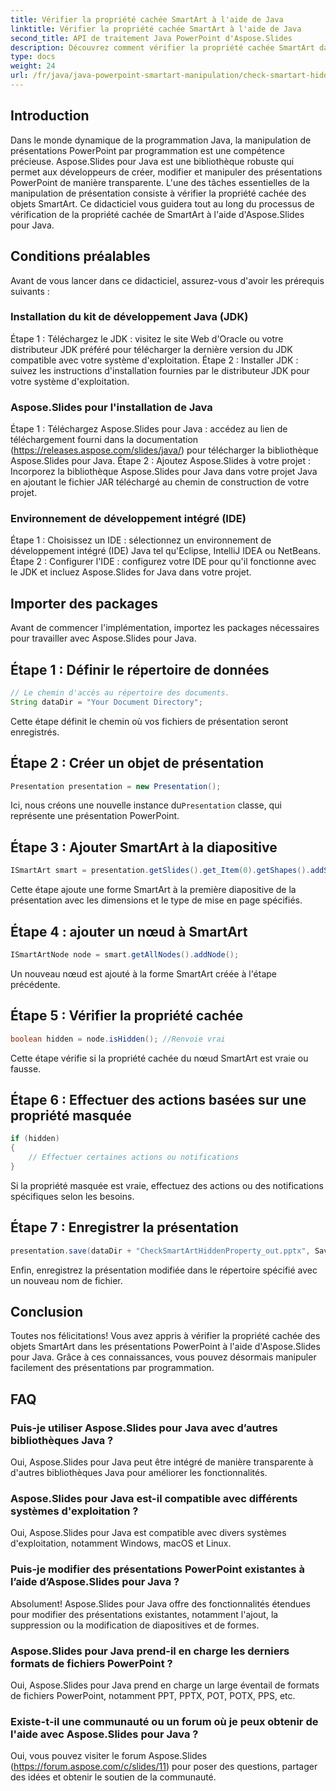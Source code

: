 ```yaml
---
title: Vérifier la propriété cachée SmartArt à l'aide de Java
linktitle: Vérifier la propriété cachée SmartArt à l'aide de Java
second_title: API de traitement Java PowerPoint d'Aspose.Slides
description: Découvrez comment vérifier la propriété cachée SmartArt dans PowerPoint à l'aide d'Aspose.Slides pour Java, améliorant ainsi la manipulation des présentations.
type: docs
weight: 24
url: /fr/java/java-powerpoint-smartart-manipulation/check-smartart-hidden-property-java/
---
```

## Introduction
Dans le monde dynamique de la programmation Java, la manipulation de présentations PowerPoint par programmation est une compétence précieuse. Aspose.Slides pour Java est une bibliothèque robuste qui permet aux développeurs de créer, modifier et manipuler des présentations PowerPoint de manière transparente. L'une des tâches essentielles de la manipulation de présentation consiste à vérifier la propriété cachée des objets SmartArt. Ce didacticiel vous guidera tout au long du processus de vérification de la propriété cachée de SmartArt à l'aide d'Aspose.Slides pour Java.
## Conditions préalables
Avant de vous lancer dans ce didacticiel, assurez-vous d'avoir les prérequis suivants :
### Installation du kit de développement Java (JDK)
Étape 1 : Téléchargez le JDK : visitez le site Web d'Oracle ou votre distributeur JDK préféré pour télécharger la dernière version du JDK compatible avec votre système d'exploitation.
Étape 2 : Installer JDK : suivez les instructions d'installation fournies par le distributeur JDK pour votre système d'exploitation.
### Aspose.Slides pour l'installation de Java
Étape 1 : Téléchargez Aspose.Slides pour Java : accédez au lien de téléchargement fourni dans la documentation (https://releases.aspose.com/slides/java/) pour télécharger la bibliothèque Aspose.Slides pour Java.
Étape 2 : Ajoutez Aspose.Slides à votre projet : Incorporez la bibliothèque Aspose.Slides pour Java dans votre projet Java en ajoutant le fichier JAR téléchargé au chemin de construction de votre projet.
### Environnement de développement intégré (IDE)
Étape 1 : Choisissez un IDE : sélectionnez un environnement de développement intégré (IDE) Java tel qu'Eclipse, IntelliJ IDEA ou NetBeans.
Étape 2 : Configurer l'IDE : configurez votre IDE pour qu'il fonctionne avec le JDK et incluez Aspose.Slides for Java dans votre projet.

## Importer des packages
Avant de commencer l'implémentation, importez les packages nécessaires pour travailler avec Aspose.Slides pour Java.
## Étape 1 : Définir le répertoire de données
```java
// Le chemin d'accès au répertoire des documents.
String dataDir = "Your Document Directory";
```
Cette étape définit le chemin où vos fichiers de présentation seront enregistrés.
## Étape 2 : Créer un objet de présentation
```java
Presentation presentation = new Presentation();
```
Ici, nous créons une nouvelle instance du`Presentation` classe, qui représente une présentation PowerPoint.
## Étape 3 : Ajouter SmartArt à la diapositive
```java
ISmartArt smart = presentation.getSlides().get_Item(0).getShapes().addSmartArt(10, 10, 400, 300, SmartArtLayoutType.RadialCycle);
```
Cette étape ajoute une forme SmartArt à la première diapositive de la présentation avec les dimensions et le type de mise en page spécifiés.
## Étape 4 : ajouter un nœud à SmartArt
```java
ISmartArtNode node = smart.getAllNodes().addNode();
```
Un nouveau nœud est ajouté à la forme SmartArt créée à l'étape précédente.
## Étape 5 : Vérifier la propriété cachée
```java
boolean hidden = node.isHidden(); //Renvoie vrai
```
Cette étape vérifie si la propriété cachée du nœud SmartArt est vraie ou fausse.
## Étape 6 : Effectuer des actions basées sur une propriété masquée
```java
if (hidden)
{
    // Effectuer certaines actions ou notifications
}
```
Si la propriété masquée est vraie, effectuez des actions ou des notifications spécifiques selon les besoins.
## Étape 7 : Enregistrer la présentation
```java
presentation.save(dataDir + "CheckSmartArtHiddenProperty_out.pptx", SaveFormat.Pptx);
```
Enfin, enregistrez la présentation modifiée dans le répertoire spécifié avec un nouveau nom de fichier.

## Conclusion
Toutes nos félicitations! Vous avez appris à vérifier la propriété cachée des objets SmartArt dans les présentations PowerPoint à l'aide d'Aspose.Slides pour Java. Grâce à ces connaissances, vous pouvez désormais manipuler facilement des présentations par programmation.
## FAQ
### Puis-je utiliser Aspose.Slides pour Java avec d’autres bibliothèques Java ?
Oui, Aspose.Slides pour Java peut être intégré de manière transparente à d'autres bibliothèques Java pour améliorer les fonctionnalités.
### Aspose.Slides pour Java est-il compatible avec différents systèmes d'exploitation ?
Oui, Aspose.Slides pour Java est compatible avec divers systèmes d'exploitation, notamment Windows, macOS et Linux.
### Puis-je modifier des présentations PowerPoint existantes à l’aide d’Aspose.Slides pour Java ?
Absolument! Aspose.Slides pour Java offre des fonctionnalités étendues pour modifier des présentations existantes, notamment l'ajout, la suppression ou la modification de diapositives et de formes.
### Aspose.Slides pour Java prend-il en charge les derniers formats de fichiers PowerPoint ?
Oui, Aspose.Slides pour Java prend en charge un large éventail de formats de fichiers PowerPoint, notamment PPT, PPTX, POT, POTX, PPS, etc.
### Existe-t-il une communauté ou un forum où je peux obtenir de l'aide avec Aspose.Slides pour Java ?
Oui, vous pouvez visiter le forum Aspose.Slides (https://forum.aspose.com/c/slides/11) pour poser des questions, partager des idées et obtenir le soutien de la communauté.